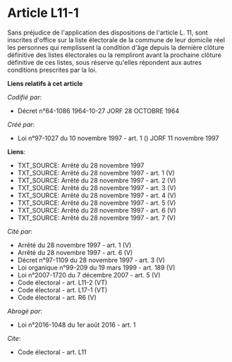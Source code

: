 # Article L11-1

Sans préjudice de l'application des dispositions de l'article L. 11, sont inscrites d'office sur la liste électorale de la
commune de leur domicile réel les personnes qui remplissent la condition d'âge depuis la dernière clôture définitive des
listes électorales ou la rempliront avant la prochaine clôture définitive de ces listes, sous réserve qu'elles répondent aux
autres conditions prescrites par la loi.

**Liens relatifs à cet article**

_Codifié par_:

  - Décret n°64-1086 1964-10-27 JORF 28 OCTOBRE 1964

_Créé par_:

  - Loi n°97-1027 du 10 novembre 1997 - art. 1 () JORF 11 novembre 1997

**Liens**:

  - TXT_SOURCE: Arrêté du 28 novembre 1997
  - TXT_SOURCE: Arrêté du 28 novembre 1997 - art. 1 (V)
  - TXT_SOURCE: Arrêté du 28 novembre 1997 - art. 2 (V)
  - TXT_SOURCE: Arrêté du 28 novembre 1997 - art. 3 (V)
  - TXT_SOURCE: Arrêté du 28 novembre 1997 - art. 4 (V)
  - TXT_SOURCE: Arrêté du 28 novembre 1997 - art. 5 (V)
  - TXT_SOURCE: Arrêté du 28 novembre 1997 - art. 6 (V)
  - TXT_SOURCE: Arrêté du 28 novembre 1997 - art. 7 (V)

_Cité par_:

  - Arrêté du 28 novembre 1997 - art. 1 (V)
  - Arrêté du 28 novembre 1997 - art. 6 (V)
  - Décret n°97-1109 du 28 novembre 1997 - art. 3 (V)
  - Loi organique n°99-209 du 19 mars 1999 - art. 189 (V)
  - Loi n°2007-1720 du 7 décembre 2007 - art. 5 (V)
  - Code électoral - art. L11-2 (VT)
  - Code électoral - art. L17-1 (VT)
  - Code électoral - art. R6 (V)

_Abrogé par_:

  - Loi n°2016-1048 du 1er août 2016 - art. 1

_Cite_:

  - Code électoral - art. L11
